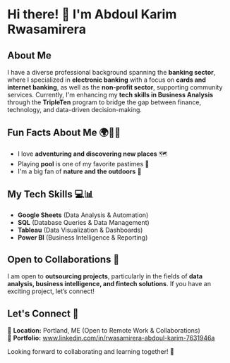 # Hi there! 👋 I'm Abdoul Karim Rwasamirera

## About Me
I have a diverse professional background spanning the **banking sector**, where I specialized in **electronic banking** with a focus on **cards and internet banking**, as well as the **non-profit sector**, supporting community services. Currently, I'm enhancing my **tech skills in Business Analysis** through the **TripleTen** program to bridge the gap between finance, technology, and data-driven decision-making.

## Fun Facts About Me 🌍🎱🌿
- I love **adventuring and discovering new places** 🗺️
- Playing **pool** is one of my favorite pastimes 🎱
- I'm a big fan of **nature and the outdoors** 🌲

## My Tech Skills 💻📊
- **Google Sheets** (Data Analysis & Automation)
- **SQL** (Database Queries & Data Management)
- **Tableau** (Data Visualization & Dashboards)
- **Power BI** (Business Intelligence & Reporting)

## Open to Collaborations 🤝
I am open to **outsourcing projects**, particularly in the fields of **data analysis, business intelligence, and fintech solutions**. If you have an exciting project, let’s connect!

## Let's Connect 🔗
📌 **Location:** Portland, ME (Open to Remote Work & Collaborations)  
🔗 **Portfolio:** www.linkedin.com/in/rwasamirera-abdoul-karim-7631946a

Looking forward to collaborating and learning together! 🚀

